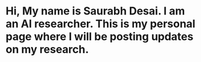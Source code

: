# Hi, My name is Saurabh Desai. I am an AI researcher. This is my personal page where I will be posting updates on my research.
